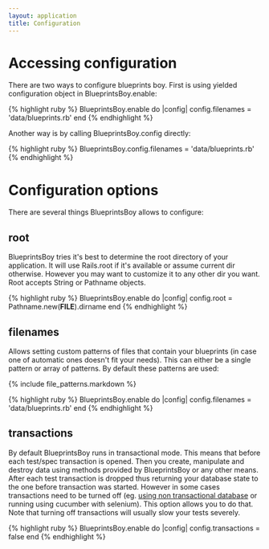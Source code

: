 ```yaml
---
layout: application
title: Configuration
---
```


# Accessing configuration

There are two ways to configure blueprints boy. First is using yielded configuration object in BlueprintsBoy.enable:

{% highlight ruby %}
BlueprintsBoy.enable do |config|
  config.filenames = 'data/blueprints.rb'
end
{% endhighlight %}

Another way is by calling BlueprintsBoy.config directly:

{% highlight ruby %}
BlueprintsBoy.config.filenames = 'data/blueprints.rb'
{% endhighlight %}

# Configuration options

There are several things BlueprintsBoy allows to configure:

## root
BlueprintsBoy tries it's best to determine the root directory of your application. It will use Rails.root if it's 
available or assume current dir otherwise. However you may want to customize it to any other dir you want. Root accepts 
String or Pathname objects.

{% highlight ruby %}
BlueprintsBoy.enable do |config|
  config.root = Pathname.new(__FILE__).dirname
end
{% endhighlight %}

## filenames

Allows setting custom patterns of files that contain your blueprints (in case one of automatic ones doesn't fit your
needs). This can either be a single pattern or array of patterns. By default these patterns are used:

{% include file_patterns.markdown %}

{% highlight ruby %}
BlueprintsBoy.enable do |config|
  config.filenames = 'data/blueprints.rb'
end
{% endhighlight %}

## transactions

By default BlueprintsBoy runs in transactional mode. This means that before each test/spec transaction is opened. Then 
you create, manipulate and destroy data using methods provided by BlueprintsBoy or any other means. After each test 
transaction is dropped thus returning your database state to the one before transaction was started. However in some 
cases transactions need to be turned off (eg. [using non transactional database](/blueprints_boy/orms) or running using 
cucumber with selenium). This option allows you to do that. Note that turning off transactions will usually slow your 
tests severely.

{% highlight ruby %}
BlueprintsBoy.enable do |config|
  config.transactions = false
end
{% endhighlight %}
